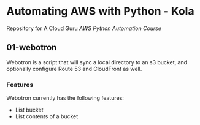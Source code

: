 # Automating AWS with Python - Kola

Repository for A Cloud Guru *AWS Python Automation Course*

## 01-webotron

Webotron is a script that will sync a local directory to an s3 bucket, and optionally configure Route 53 and CloudFront as well.

### Features

Webotron currently has the following features:

- List bucket
- List contents of a bucket

